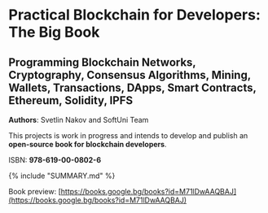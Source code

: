 # Practical Blockchain for Developers: The Big Book

## Programming Blockchain Networks, Cryptography, Consensus Algorithms, Mining, Wallets, Transactions, DApps, Smart Contracts, Ethereum, Solidity, IPFS

**Authors**: Svetlin Nakov and SoftUni Team

This projects is work in progress and intends to develop and publish an **open-source book for blockchain developers**.

ISBN: **978-619-00-0802-6**

{% include "SUMMARY.md" %}

Book preview: [https://books.google.bg/books?id=M71lDwAAQBAJ](https://books.google.bg/books?id=M71lDwAAQBAJ)
